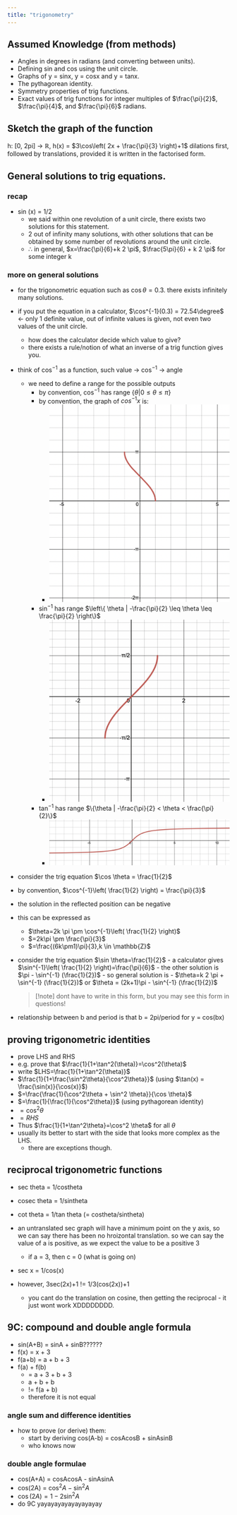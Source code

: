 ```yaml
---
title: "trigonometry"
---
```


## Assumed Knowledge (from methods)

- Angles in degrees in radians (and converting between units).
- Defining sin and cos using the unit circle.
- Graphs of y = sinx, y = cosx and y = tanx.
- The pythagorean identity.
- Symmetry properties of trig functions.
- Exact values of trig functions for integer multiples of $\frac{\pi}{2}$, $\frac{\pi}{4}$, and $\frac{\pi}{6}$ radians.

## Sketch the graph of the function

h: \[0, 2pi] -> $\mathbb{R}$, h(x) = $3\cos\left( 2x + \frac{\pi}{3} \right)+1$
dilations first, followed by translations, provided it is written in the factorised form.

## General solutions to trig equations.

### recap

- sin (x) = 1/2
  - we said within one revolution of a unit circle, there exists two solutions for this statement.
  - 2 out of infinity many solutions, with other solutions that can be obtained by some number of revolutions around the unit circle.
  - $\therefore$ in general, $x=\frac{\pi}{6}+k 2 \pi$, $\frac{5\pi}{6} + k 2 \pi$ for some integer k

### more on general solutions

- for the trigonometric equation such as $\cos \theta = 0.3$. there exists infinitely many solutions.
- if you put the equation in a calculator, $\cos^{-1}(0.3) = 72.54\degree$ <- only 1 definite value, out of infinite values is given, not even two values of the unit circle.
  - how does the calculator decide which value to give?
  - there exists a rule/notion of what an inverse of a trig function gives you.
- think of $\cos^{-1}$ as a function, such value -> $\cos^{-1}$ -> angle
  - we need to define a range for the possible outputs
    - by convention, $\cos^{-1}$ has range $\{\theta |0\leq \theta\leq \pi\}$
    - by convention, the graph of $cos^{-1}x$ is:
      - ![300](notes/images/Screen%20Shot%202023-08-14%20at%209.09.44%20am.png)
    - $\sin^{-1}$ has range $\left\{ \theta | -\frac{\pi}{2} \leq \theta \leq \frac{\pi}{2} \right\}$
      - ![300](notes/images/Screen%20Shot%202023-08-14%20at%209.11.04%20am.png)
    - $\tan^{-1}$ has range $\{\theta | -\frac{\pi}{2} < \theta < \frac{\pi}{2}\}$
      - ![500](notes/images/Screen%20Shot%202023-08-14%20at%209.13.04%20am.png)
- consider the trig equation $\cos \theta = \frac{1}{2}$
- by convention, $\cos^{-1}\left( \frac{1}{2} \right) = \frac{\pi}{3}$
- the solution in the reflected position can be negative
- this can be expressed as
  - $\theta=2k \pi \pm \cos^{-1}\left( \frac{1}{2} \right)$
  - $=2k\pi \pm \frac{\pi}{3}$
  - $=\frac{(6k\pm1)\pi}{3},k \in \mathbb{Z}$
- consider the trig equation $\sin \theta=\frac{1}{2}$ - a calculator gives $\sin^{-1}\left( \frac{1}{2} \right)=\frac{\pi}{6}$ - the other solution is $\pi - \sin^{-1} (\frac{1}{2})$ - so general solution is - $\theta=k 2 \pi + \sin^{-1} (\frac{1}{2})$ or $\theta = (2k+1)\pi - \sin^{-1} (\frac{1}{2})$

  > [!note] dont have to write in this form, but you may see this form in questions!

- relationship between b and period is that b = 2pi/period for y = cos(bx)

## proving trigonometric identities

- prove LHS and RHS
- e.g. prove that $\frac{1}{1+\tan^2(\theta)}=\cos^2(\theta)$
- write $LHS=\frac{1}{1+\tan^2(\theta)}$
- $\frac{1}{1+\frac{\sin^2\theta}{\cos^2\theta}}$ (using $\tan(x) = \frac{\sin(x)}{\cos(x)}$)
- $=\frac{\frac{1}{\cos^2\theta + \sin^2 \theta}}{\cos \theta}$
- $=\frac{1}{\frac{1}{\cos^2\theta}}$ (using pythagorean identity)
- $=\cos^2\theta$
- $=RHS$
- Thus $\frac{1}{1+\tan^2\theta}=\cos^2 \theta$ for all $\theta$
- usually its better to start with the side that looks more complex as the LHS.
  - there are exceptions though.

## reciprocal trigonometric functions

- sec theta = 1/costheta
- cosec theta = 1/sintheta
- cot theta = 1/tan theta (= costheta/sintheta)

- an untranslated sec graph will have a minimum point on the y axis, so we can say there has been no hroizontal translation. so we can say the value of a is positive, as we expect the value to be a positive 3
  - if a = 3, then c = 0 (what is going on)
- sec x = 1/cos(x)
- however, 3sec(2x)+1 != 1/3(cos(2x))+1
  - you cant do the translation on cosine, then getting the reciprocal - it just wont work XDDDDDDDD.

## 9C: compound and double angle formula

- sin(A+B) = sinA + sinB??????
- f(x) = x + 3
- f(a+b) = a + b + 3
- f(a) + f(b)
  - = a + 3 + b + 3
  - a + b + b
  - != f(a + b)
  - therefore it is not equal

### angle sum and difference identities

- how to prove (or derive) them:
  - start by deriving cos(A-b) = cosAcosB + sinAsinB
  - who knows now

### double angle formulae

- cos(A+A) = cosAcosA - sinAsinA
- cos(2A) = $\cos^2A-\sin^2A$
- $\cos(2A)=1-2\sin^2A$
- do 9C yayayayayayayayayay
